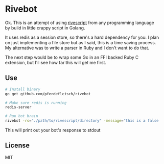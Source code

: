 # Rivebot

Ok. This is an attempt of using [rivescript](https://www.rivescript.com/) from any programming language by build in little crappy script in Golang.

It uses redis as a session store, so there's a hard dependency for you. I plan on just implementing a file store but as I said, this is a time saving process. My alternative was to write a parser in Ruby and I don't want to do that.

The next step would be to wrap some Go in an FFI backed Ruby C extension, but I'll see how far this will get me first.

## Use

```bash
# Install binary
go get github.com/pferdefleisch/rivebot

# Make sure redis is running
redis-server

# Run bot brain
rivebot -rs="./path/to/rivescript/directory" -message="this is a false statement" -sessionid="12346"
```

This will print out your bot's response to stdout

## License

MIT
